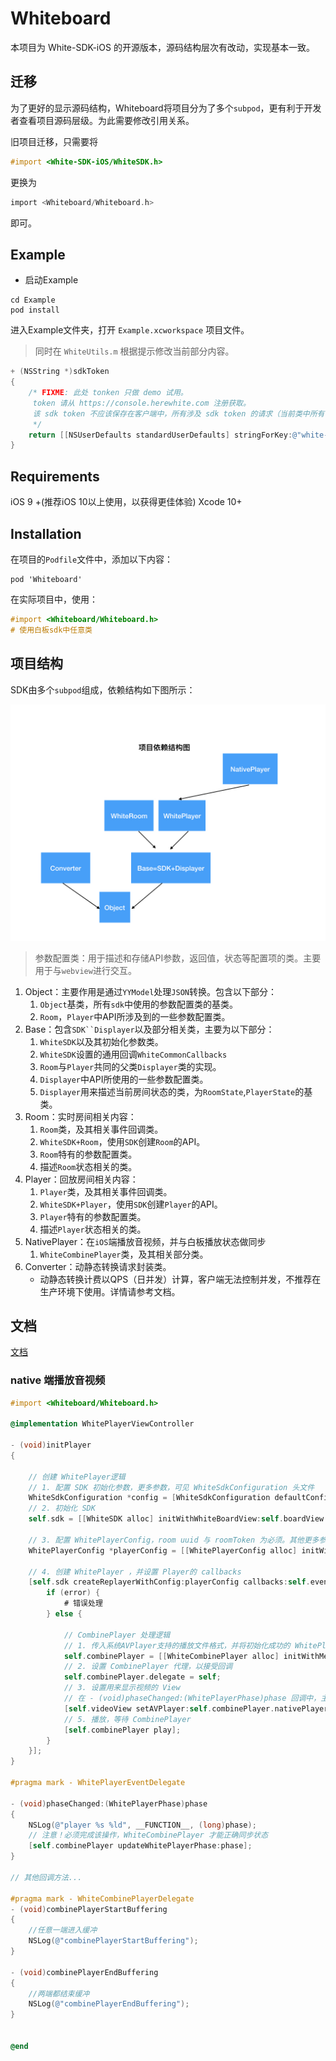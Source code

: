 # Whiteboard

本项目为 White-SDK-iOS 的开源版本，源码结构层次有改动，实现基本一致。

## 迁移

为了更好的显示源码结构，Whiteboard将项目分为了多个`subpod`，更有利于开发者查看项目源码层级。为此需要修改引用关系。

旧项目迁移，只需要将

```Objective-C
#import <White-SDK-iOS/WhiteSDK.h>
```

更换为

```Objective-C
import <Whiteboard/Whiteboard.h>
```

即可。


## Example

* 启动Example

```shell
cd Example
pod install
```

进入Example文件夹，打开 `Example.xcworkspace` 项目文件。

>同时在 `WhiteUtils.m` 根据提示修改当前部分内容。

```Objective-C
+ (NSString *)sdkToken
{
    /* FIXME: 此处 tonken 只做 demo 试用。
     token 请从 https://console.herewhite.com 注册获取。
     该 sdk token 不应该保存在客户端中，所有涉及 sdk token 的请求（当前类中所有请求），都应该放在服务器中。此处只做演示使用。
     */
    return [[NSUserDefaults standardUserDefaults] stringForKey:@"white-sdk-token"];
}
```

## Requirements

iOS 9 +(推荐iOS 10以上使用，以获得更佳体验)
Xcode 10+

## Installation

在项目的`Podfile`文件中，添加以下内容：

```shell
pod 'Whiteboard'
```

在实际项目中，使用：

```Objective-C
#import <Whiteboard/Whiteboard.h>
# 使用白板sdk中任意类
```

## 项目结构

SDK由多个`subpod`组成，依赖结构如下图所示：

![项目依赖结构](./struct.jpeg)

>参数配置类：用于描述和存储API参数，返回值，状态等配置项的类。主要用于与`webview`进行交互。

1. Object：主要作用是通过`YYModel`处理`JSON`转换。包含以下部分：
    1. `Object`基类，所有`sdk`中使用的参数配置类的基类。
    2. `Room`，`Player`中API所涉及到的一些参数配置类。
2. Base：包含`SDK``Displayer`以及部分相关类，主要为以下部分：
    1. `WhiteSDK`以及其初始化参数类。
    2. `WhiteSDK`设置的通用回调`WhiteCommonCallbacks`
    3. `Room`与`Player`共同的父类`Displayer`类的实现。
    4. `Displayer`中API所使用的一些参数配置类。
    5. `Displayer`用来描述当前房间状态的类，为`RoomState`,`PlayerState`的基类。
3. Room：实时房间相关内容：
    1. `Room`类，及其相关事件回调类。
    1. `WhiteSDK+Room`，使用`SDK`创建`Room`的API。
    1. `Room`特有的参数配置类。
    1. 描述`Room`状态相关的类。
4. Player：回放房间相关内容：
    1. `Player`类，及其相关事件回调类。
    1. `WhiteSDK+Player`，使用`SDK`创建`Player`的API。
    1. `Player`特有的参数配置类。
    1. 描述`Player`状态相关的类。
5. NativePlayer：在`iOS`端播放音视频，并与白板播放状态做同步
    1. `WhiteCombinePlayer`类，及其相关部分类。
6. Converter：动静态转换请求封装类。
    * 动静态转换计费以QPS（日并发）计算，客户端无法控制并发，不推荐在生产环境下使用。详情请参考文档。

## 文档

[文档](https://developer.netless.link)

### native 端播放音视频

```Objective-C
#import <Whiteboard/Whiteboard.h>

@implementation WhitePlayerViewController

- (void)initPlayer
{

    // 创建 WhitePlayer逻辑
    // 1. 配置 SDK 初始化参数，更多参数，可见 WhiteSdkConfiguration 头文件
    WhiteSdkConfiguration *config = [WhiteSdkConfiguration defaultConfig];
    // 2. 初始化 SDK
    self.sdk = [[WhiteSDK alloc] initWithWhiteBoardView:self.boardView config:config commonCallbackDelegate:self.commonDelegate];

    // 3. 配置 WhitePlayerConfig，room uuid 与 roomToken 为必须。其他更多参数，见 WhitePlayerConfig.h 头文件
    WhitePlayerConfig *playerConfig = [[WhitePlayerConfig alloc] initWithRoom:self.roomUuid roomToken:self.roomToken];
    
    // 4. 创建 WhitePlayer ，并设置 Player的 callbacks
    [self.sdk createReplayerWithConfig:playerConfig callbacks:self.eventDelegate completionHandler:^(BOOL success, WhitePlayer * _Nonnull player, NSError * _Nonnull error) {
        if (error) {
            # 错误处理
        } else {
            
            // CombinePlayer 处理逻辑
            // 1. 传入系统AVPlayer支持的播放文件格式，并将初始化成功的 WhitePlayer 一起传入
            self.combinePlayer = [[WhiteCombinePlayer alloc] initWithMediaUrl:[NSURL URLWithString:@"请确认该地址正确有效可访问，否则后续会回调 - (void)combineVideoPlayerError:(NSError *)error 方法，无法正常播放"] whitePlayer:player];
            // 2. 设置 CombinePlayer 代理，以接受回调
            self.combinePlayer.delegate = self;
            // 3. 设置用来显示视频的 View
            // 在 - (void)phaseChanged:(WhitePlayerPhase)phase 回调中，主动更新 WhiteCombinePlayer 的whitePlayer状态
            [self.videoView setAVPlayer:self.combinePlayer.nativePlayer];
            // 5. 播放，等待 CombinePlayer
            [self.combinePlayer play];
        }
    }];
}

#pragma mark - WhitePlayerEventDelegate

- (void)phaseChanged:(WhitePlayerPhase)phase
{
    NSLog(@"player %s %ld", __FUNCTION__, (long)phase);
    // 注意！必须完成该操作，WhiteCombinePlayer 才能正确同步状态
    [self.combinePlayer updateWhitePlayerPhase:phase];
}

// 其他回调方法...

#pragma mark - WhiteCombinePlayerDelegate
- (void)combinePlayerStartBuffering
{
    //任意一端进入缓冲
    NSLog(@"combinePlayerStartBuffering");
}

- (void)combinePlayerEndBuffering
{
    //两端都结束缓冲
    NSLog(@"combinePlayerEndBuffering");
}


@end

```
